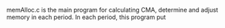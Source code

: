 
memAlloc.c is the main program for calculating CMA, determine and adjust memory in each period. In each period, this program put
